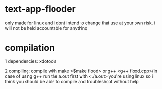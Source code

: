 # text-app-flooder

only made for linux and i dont intend to change that
use at your own risk. i will not be held accountable for anything
# compilation
1 dependencies:
xdotools


2 compiling:
compile with make <$make flood>
or g++ <g++ flood.cpp>(in case of using g++ run the a.out first with <./a.out>
you're using linux so i think you should be able to compile and troubleshoot without help
